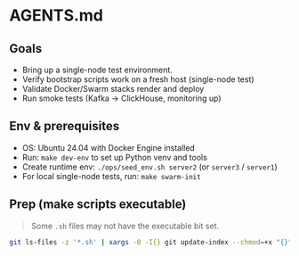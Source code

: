 # AGENTS.md

## Goals
- Bring up a single-node test environment.
- Verify bootstrap scripts work on a fresh host (single-node test)
- Validate Docker/Swarm stacks render and deploy
- Run smoke tests (Kafka → ClickHouse, monitoring up)

## Env & prerequisites
- OS: Ubuntu 24.04 with Docker Engine installed
- Run: `make dev-env` to set up Python venv and tools
- Create runtime env: `./ops/seed_env.sh server2` (or `server3` / `server1`)
- For local single-node tests, run: `make swarm-init`

## Prep (make scripts executable)
> Some `.sh` files may not have the executable bit set.
```bash
git ls-files -z '*.sh' | xargs -0 -I{} git update-index --chmod=+x "{}"
```